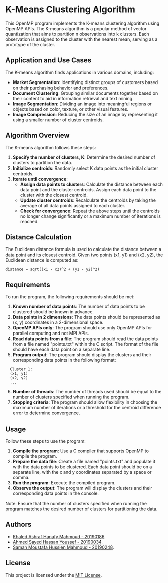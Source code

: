# K-Means Clustering Algorithm

This OpenMP program implements the K-means clustering algorithm using OpenMP APIs. The K-means algorithm is a popular method of vector quantization that aims to partition n observations into k clusters. Each observation is assigned to the cluster with the nearest mean, serving as a prototype of the cluster.

## Application and Use Cases

The K-means algorithm finds applications in various domains, including:

- **Market Segmentation**: Identifying distinct groups of customers based on their purchasing behavior and preferences.
- **Document Clustering**: Grouping similar documents together based on their content to aid in information retrieval and text mining.
- **Image Segmentation**: Dividing an image into meaningful regions or objects based on color, texture, or other visual features.
- **Image Compression**: Reducing the size of an image by representing it using a smaller number of cluster centroids.

## Algorithm Overview

The K-means algorithm follows these steps:

1. **Specify the number of clusters, K**: Determine the desired number of clusters to partition the data.
2. **Initialize centroids**: Randomly select K data points as the initial cluster centroids.
3. **Iterate until convergence**:
   - **Assign data points to clusters**: Calculate the distance between each data point and the cluster centroids. Assign each data point to the cluster with the closest centroid.
   - **Update cluster centroids**: Recalculate the centroids by taking the average of all data points assigned to each cluster.
   - **Check for convergence**: Repeat the above steps until the centroids no longer change significantly or a maximum number of iterations is reached.

## Distance Calculation

The Euclidean distance formula is used to calculate the distance between a data point and its closest centroid. Given two points (x1, y1) and (x2, y2), the Euclidean distance is computed as:
```
distance = sqrt((x1 - x2)^2 + (y1 - y2)^2)
```

## Requirements

To run the program, the following requirements should be met:

1. **Known number of data points**: The number of data points to be clustered should be known in advance.
2. **Data points in 2 dimensions**: The data points should be represented as (x, y) coordinates in a 2-dimensional space.
3. **OpenMP APIs only**: The program should use only OpenMP APIs for parallel computing and not MPI APIs.
4. **Read data points from a file**: The program should read the data points from a file named "points.txt" within the C script. The format of the file should have each data point on a separate line.
5. **Program output**: The program should display the clusters and their corresponding data points in the following format:
```
  Cluster 1:
  (x1, y1)
  (x2, y2)
  ...
```

6. **Number of threads**: The number of threads used should be equal to the number of clusters specified when running the program.
7. **Stopping criteria**: The program should allow flexibility in choosing the maximum number of iterations or a threshold for the centroid difference error to determine convergence.

## Usage

Follow these steps to use the program:

1. **Compile the program**: Use a C compiler that supports OpenMP to compile the program.
2. **Prepare the data file**: Create a file named "points.txt" and populate it with the data points to be clustered. Each data point should be on a separate line, with the x and y coordinates separated by a space or comma.
3. **Run the program**: Execute the compiled program.
4. **Observe the output**: The program will display the clusters and their corresponding data points in the console.

Note: Ensure that the number of clusters specified when running the program matches the desired number of clusters for partitioning the data.

## Authors

- [Khaled Ashraf Hanafy Mahmoud - 20190186](https://github.com/KhaledAshrafH).
- [Ahmed Sayed Hassan Youssef - 20190034](https://github.com/AhmedSayed117).
- [Samah Moustafa Hussien Mahmoud - 20190248](https://github.com/Samah-20190248).

## License

This project is licensed under the [MIT License](LICENSE.md).
